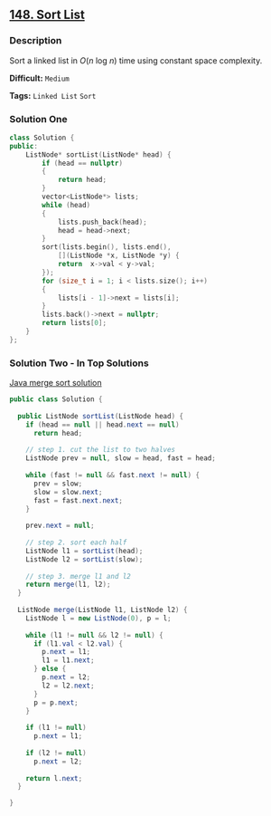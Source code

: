 ## [148. Sort List](https://leetcode.com/problems/sort-list/description/)

### Description

Sort a linked list in *O*(*n* log *n*) time using constant space complexity.



**Difficult:** `Medium`

**Tags:** `Linked List` `Sort`



### Solution One

```c++
class Solution {
public:
    ListNode* sortList(ListNode* head) {
        if (head == nullptr)
        {
            return head;
        }
        vector<ListNode*> lists;
        while (head)
        {
            lists.push_back(head);
            head = head->next;
        }
        sort(lists.begin(), lists.end(),
            [](ListNode *x, ListNode *y) {
            return  x->val < y->val;
        });
        for (size_t i = 1; i < lists.size(); i++)
        {
            lists[i - 1]->next = lists[i];
        }
        lists.back()->next = nullptr;
        return lists[0];
    }
};
```



### Solution Two - In Top Solutions

[Java merge sort solution](https://discuss.leetcode.com/topic/18100/java-merge-sort-solution)

```java
public class Solution {
  
  public ListNode sortList(ListNode head) {
    if (head == null || head.next == null)
      return head;
        
    // step 1. cut the list to two halves
    ListNode prev = null, slow = head, fast = head;
    
    while (fast != null && fast.next != null) {
      prev = slow;
      slow = slow.next;
      fast = fast.next.next;
    }
    
    prev.next = null;
    
    // step 2. sort each half
    ListNode l1 = sortList(head);
    ListNode l2 = sortList(slow);
    
    // step 3. merge l1 and l2
    return merge(l1, l2);
  }
  
  ListNode merge(ListNode l1, ListNode l2) {
    ListNode l = new ListNode(0), p = l;
    
    while (l1 != null && l2 != null) {
      if (l1.val < l2.val) {
        p.next = l1;
        l1 = l1.next;
      } else {
        p.next = l2;
        l2 = l2.next;
      }
      p = p.next;
    }
    
    if (l1 != null)
      p.next = l1;
    
    if (l2 != null)
      p.next = l2;
    
    return l.next;
  }

}
```



